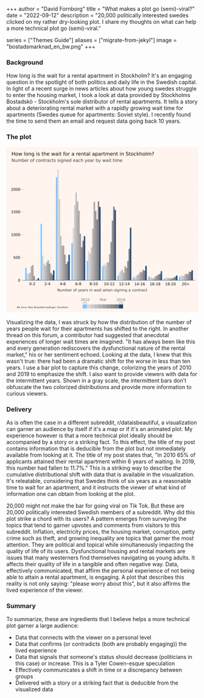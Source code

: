 +++
author = "David Fornborg"
title = "What makes a plot go (semi)-viral?"
date = "2022-09-12"
description = "20,000 politically interested swedes clicked on my rather dry-looking plot. I share my thoughts on what can help a more technical plot go (semi)-viral."

series = ["Themes Guide"]
aliases = ["migrate-from-jekyl"]
image = "bostadsmarknad_en_bw.png"
+++

### Background
How long is the wait for a rental apartment in Stockholm? It's an engaging question in the spotlight of both politics and daily life in the Swedish capital. In light of a recent surge in news articles about how young swedes struggle to enter the housing market, I took a look at data provided by Stockholms Bostadskö - Stockholm's sole distributor of rental apartments. It tells a story about a deteriorating rental market with a rapidly growing wait time for apartments (Swedes queue for apartments: Soviet style). I recently found the time to send them an email and request data going back 10 years.

### The plot
![](bostadsmarknad_en_bw.png)

Visualizing the data, I was struck by how the distribution of the number of years people wait for their apartments has shifted to the right. In another thread on this forum, a contributor had suggested that anecdotal experiences of longer wait times are imagined. "It has always been like this and every generation rediscovers the dysfunctional nature of the rental market," his or her sentiment echoed. Looking at the data, I knew that this wasn't true: there had been a dramatic shift for the worse in less than ten years. I use a bar plot to capture this change, colorizing the years of 2010 and 2019 to emphasize the shift. I also want to provide viewers with data for the intermittent years. Shown in a gray scale, the intermittent bars don't obfuscate the two colorized distributions and provide more information to curious viewers.

### Delivery
As is often the case in a different subreddit, r/dataisbeautiful, a visualization can garner an audience by itself if it's a map or if it's an animated plot. My experience however is that a more technical plot ideally should be accompanied by a story or a striking fact. To this effect, the title of my post contains information that is deducible from the plot but not immediately available from looking at it. The title of my post states that, "In 2010 65% of applicants attained their rental apartment within 6 years of waiting. In 2019, this number had fallen to 11.7%." This is a striking way to describe the cumulative distributional shift with data that is available in the visualization. It's releatable, considering that Swedes think of six years as a reasonable time to wait for an apartment, and it instructs the viewer of what kind of information one can obtain from looking at the plot. 

20,000 might not make the bar for going viral on Tik Tok. But these are 20,000 politically interested Swedish members of a subreddit. Why did this plot strike a chord with its users? A pattern emerges from surveying the topics  that tend to garner upvotes and comments from visitors to this subreddit. Inflation, electricity prices, the housing market, corruption, petty crime such as theft, and growing inequality are topics that garner the most attention. They are political and topical while simultaneously impacting the quality of life of its users. Dysfunctional housing and rental markets are issues that many westerners find themselves navigating as young adults. It affects their quality of life in a tangible and often negative way. Data, effectively communicated, that affirm the personal experience of not being able to attain a rental apartment, is engaging. A plot that describes this reality is not only saying: "please worry about this", but it also affirms the lived experience of the viewer. 

### Summary
To summarize, these are ingredients that I believe helps a more technical plot garner a large audience:
* Data that connects with the viewer on a personal level
* Data that confirms (or contradicts (both are probably engaging)) the lived experience
* Data that signals that someone's status should decrease (politicians in this case) or increase. This is a Tyler Cowen-esque speculation
* Effectively communicates a shift in time or a discrepancy between groups
* Delivered with a story or a striking fact that is deducible from the visualized data


